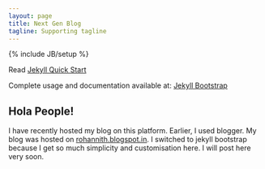```yaml
---
layout: page
title: Next Gen Blog
tagline: Supporting tagline
---
```

{% include JB/setup %}

Read [Jekyll Quick Start](http://jekyllbootstrap.com/usage/jekyll-quick-start.html)

Complete usage and documentation available at: [Jekyll Bootstrap](http://jekyllbootstrap.com)

## Hola People!

I have recently hosted my blog on this platform. Earlier, I used blogger. My blog was hosted on <a href ="https://rohannith.blogspot.in">rohannith.blogspot.in</a>. I switched to jekyll bootstrap because I get so much simplicity and customisation here. I will post here very soon. 

    


